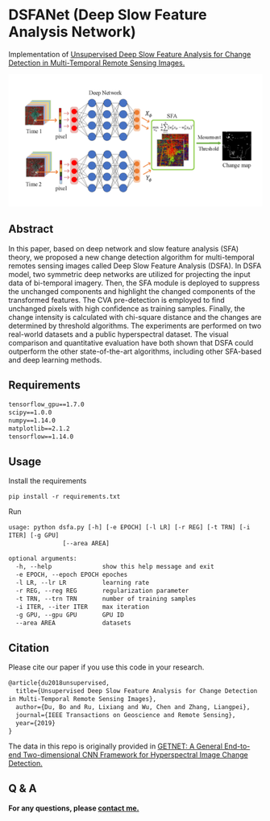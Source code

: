 # DSFANet (Deep Slow Feature Analysis Network)
Implementation  of [Unsupervised Deep Slow Feature Analysis for Change Detection in Multi-Temporal Remote Sensing Images.](https://arxiv.org/abs/1812.00645)

<img src="./figures/dsfa.png">

## Abstract
In this paper, based on deep network and slow feature analysis (SFA) theory, we proposed a new change detection algorithm for multi-temporal remotes sensing images called Deep Slow Feature Analysis (DSFA). In DSFA model, two symmetric deep networks are utilized for projecting the input data of bi-temporal imagery. Then, the SFA module is deployed to suppress the unchanged components and highlight the changed components of the transformed features. The CVA pre-detection is employed to find unchanged pixels with high confidence as training samples. Finally, the change intensity is calculated with chi-square distance and the changes are determined by threshold algorithms. The experiments are performed on two real-world datasets and a public hyperspectral dataset. The visual comparison and quantitative evaluation have both shown that DSFA could outperform the other state-of-the-art algorithms, including other SFA-based and deep learning methods.


## Requirements

```
tensorflow_gpu==1.7.0
scipy==1.0.0
numpy==1.14.0
matplotlib==2.1.2
tensorflow==1.14.0
```

## Usage
Install the requirements
```
pip install -r requirements.txt
```
Run
```
usage: python dsfa.py [-h] [-e EPOCH] [-l LR] [-r REG] [-t TRN] [-i ITER] [-g GPU]
               [--area AREA]
```
```
optional arguments:
  -h, --help              show this help message and exit
  -e EPOCH, --epoch EPOCH epoches
  -l LR, --lr LR          learning rate
  -r REG, --reg REG       regularization parameter
  -t TRN, --trn TRN       number of training samples
  -i ITER, --iter ITER    max iteration
  -g GPU, --gpu GPU       GPU ID
  --area AREA             datasets

```

## Citation
Please cite our paper if you use this code in your research.
```
@article{du2018unsupervised,
  title={Unsupervised Deep Slow Feature Analysis for Change Detection in Multi-Temporal Remote Sensing Images},
  author={Du, Bo and Ru, Lixiang and Wu, Chen and Zhang, Liangpei},
  journal={IEEE Transactions on Geoscience and Remote Sensing},
  year={2019}
}
```
The data in this repo is originally provided in [GETNET: A General End-to-end Two-dimensional CNN Framework for Hyperspectral Image Change Detection.](https://arxiv.org/abs/1905.01662)

## Q & A
**For any questions, please [contact me.](mailto:rulixiang@outlook.com)**
